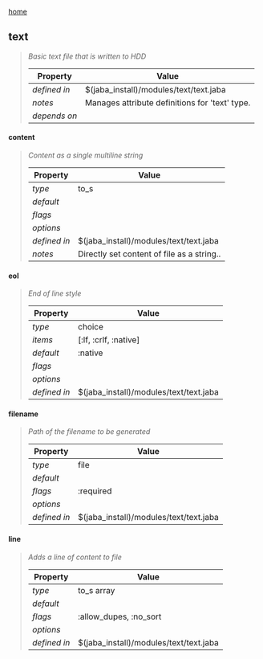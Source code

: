 [home](index.html)
## text
> 
> _Basic text file that is written to HDD_
> 
> | Property | Value  |
> |-|-|
> | _defined in_ | $(jaba_install)/modules/text/text.jaba |
> | _notes_ | Manages attribute definitions for 'text' type.  |
> | _depends on_ |  |
> 

<a id="content"></a>
#### content
> _Content as a single multiline string_
> 
> | Property | Value  |
> |-|-|
> | _type_ | to_s |
> | _default_ |  |
> | _flags_ |  |
> | _options_ |  |
> | _defined in_ | $(jaba_install)/modules/text/text.jaba |
> | _notes_ | Directly set content of file as a string..  |
>
<a id="eol"></a>
#### eol
> _End of line style_
> 
> | Property | Value  |
> |-|-|
> | _type_ | choice |
> | _items_ | [:lf, :crlf, :native] |
> | _default_ | :native |
> | _flags_ |  |
> | _options_ |  |
> | _defined in_ | $(jaba_install)/modules/text/text.jaba |
>
<a id="filename"></a>
#### filename
> _Path of the filename to be generated_
> 
> | Property | Value  |
> |-|-|
> | _type_ | file |
> | _default_ |  |
> | _flags_ | :required |
> | _options_ |  |
> | _defined in_ | $(jaba_install)/modules/text/text.jaba |
>
<a id="line"></a>
#### line
> _Adds a line of content to file_
> 
> | Property | Value  |
> |-|-|
> | _type_ | to_s array |
> | _default_ |  |
> | _flags_ | :allow_dupes, :no_sort |
> | _options_ |  |
> | _defined in_ | $(jaba_install)/modules/text/text.jaba |
>
